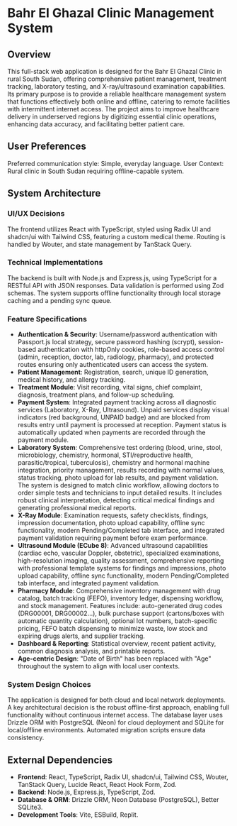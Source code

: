 # Bahr El Ghazal Clinic Management System

## Overview
This full-stack web application is designed for the Bahr El Ghazal Clinic in rural South Sudan, offering comprehensive patient management, treatment tracking, laboratory testing, and X-ray/ultrasound examination capabilities. Its primary purpose is to provide a reliable healthcare management system that functions effectively both online and offline, catering to remote facilities with intermittent internet access. The project aims to improve healthcare delivery in underserved regions by digitizing essential clinic operations, enhancing data accuracy, and facilitating better patient care.

## User Preferences
Preferred communication style: Simple, everyday language.
User Context: Rural clinic in South Sudan requiring offline-capable system.

## System Architecture

### UI/UX Decisions
The frontend utilizes React with TypeScript, styled using Radix UI and shadcn/ui with Tailwind CSS, featuring a custom medical theme. Routing is handled by Wouter, and state management by TanStack Query.

### Technical Implementations
The backend is built with Node.js and Express.js, using TypeScript for a RESTful API with JSON responses. Data validation is performed using Zod schemas. The system supports offline functionality through local storage caching and a pending sync queue.

### Feature Specifications
- **Authentication & Security**: Username/password authentication with Passport.js local strategy, secure password hashing (scrypt), session-based authentication with httpOnly cookies, role-based access control (admin, reception, doctor, lab, radiology, pharmacy), and protected routes ensuring only authenticated users can access the system.
- **Patient Management**: Registration, search, unique ID generation, medical history, and allergy tracking.
- **Treatment Module**: Visit recording, vital signs, chief complaint, diagnosis, treatment plans, and follow-up scheduling.
- **Payment System**: Integrated payment tracking across all diagnostic services (Laboratory, X-Ray, Ultrasound). Unpaid services display visual indicators (red background, UNPAID badge) and are blocked from results entry until payment is processed at reception. Payment status is automatically updated when payments are recorded through the payment module.
- **Laboratory System**: Comprehensive test ordering (blood, urine, stool, microbiology, chemistry, hormonal, STI/reproductive health, parasitic/tropical, tuberculosis), chemistry and hormonal machine integration, priority management, results recording with normal values, status tracking, photo upload for lab results, and payment validation. The system is designed to match clinic workflow, allowing doctors to order simple tests and technicians to input detailed results. It includes robust clinical interpretation, detecting critical medical findings and generating professional medical reports.
- **X-Ray Module**: Examination requests, safety checklists, findings, impression documentation, photo upload capability, offline sync functionality, modern Pending/Completed tab interface, and integrated payment validation requiring payment before exam performance.
- **Ultrasound Module (ECube 8)**: Advanced ultrasound capabilities (cardiac echo, vascular Doppler, obstetric), specialized examinations, high-resolution imaging, quality assessment, comprehensive reporting with professional template systems for findings and impressions, photo upload capability, offline sync functionality, modern Pending/Completed tab interface, and integrated payment validation.
- **Pharmacy Module**: Comprehensive inventory management with drug catalog, batch tracking (FEFO), inventory ledger, dispensing workflow, and stock management. Features include: auto-generated drug codes (DRG00001, DRG00002...), bulk purchase support (cartons/boxes with automatic quantity calculation), optional lot numbers, batch-specific pricing, FEFO batch dispensing to minimize waste, low stock and expiring drugs alerts, and supplier tracking.
- **Dashboard & Reporting**: Statistical overview, recent patient activity, common diagnosis analysis, and printable reports.
- **Age-centric Design**: "Date of Birth" has been replaced with "Age" throughout the system to align with local user contexts.

### System Design Choices
The application is designed for both cloud and local network deployments. A key architectural decision is the robust offline-first approach, enabling full functionality without continuous internet access. The database layer uses Drizzle ORM with PostgreSQL (Neon) for cloud deployment and SQLite for local/offline environments. Automated migration scripts ensure data consistency.

## External Dependencies

- **Frontend**: React, TypeScript, Radix UI, shadcn/ui, Tailwind CSS, Wouter, TanStack Query, Lucide React, React Hook Form, Zod.
- **Backend**: Node.js, Express.js, TypeScript, Zod.
- **Database & ORM**: Drizzle ORM, Neon Database (PostgreSQL), Better SQLite3.
- **Development Tools**: Vite, ESBuild, Replit.